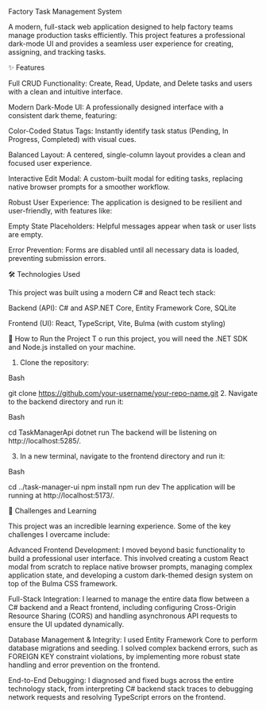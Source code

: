 Factory Task Management System

A modern, full-stack web application designed to help factory teams manage production tasks efficiently. This project features a professional dark-mode UI and provides a seamless user experience for creating, assigning, and tracking tasks.

✨ Features

Full CRUD Functionality: Create, Read, Update, and Delete tasks and users with a clean and intuitive interface.

Modern Dark-Mode UI: A professionally designed interface with a consistent dark theme, featuring:

Color-Coded Status Tags: Instantly identify task status (Pending, In Progress, Completed) with visual cues.

Balanced Layout: A centered, single-column layout provides a clean and focused user experience.

Interactive Edit Modal: A custom-built modal for editing tasks, replacing native browser prompts for a smoother workflow.

Robust User Experience: The application is designed to be resilient and user-friendly, with features like:

Empty State Placeholders: Helpful messages appear when task or user lists are empty.

Error Prevention: Forms are disabled until all necessary data is loaded, preventing submission errors.

🛠️ Technologies Used

This project was built using a modern C# and React tech stack:

Backend (API): C# and ASP.NET Core, Entity Framework Core, SQLite

Frontend (UI): React, TypeScript, Vite, Bulma (with custom styling)

🚀 How to Run the Project
T
o run this project, you will need the .NET SDK and Node.js installed on your machine.

1. Clone the repository:

Bash

git clone https://github.com/your-username/your-repo-name.git
2. Navigate to the backend directory and run it:

Bash

cd TaskManagerApi
dotnet run
The backend will be listening on http://localhost:5285/.

3. In a new terminal, navigate to the frontend directory and run it:

Bash

cd ../task-manager-ui
npm install
npm run dev
The application will be running at http://localhost:5173/.

🧠 Challenges and Learning

This project was an incredible learning experience. Some of the key challenges I overcame include:

Advanced Frontend Development: I moved beyond basic functionality to build a professional user interface. This involved creating a custom React modal from scratch to replace native browser prompts, managing complex application state, and developing a custom dark-themed design system on top of the Bulma CSS framework.

Full-Stack Integration: I learned to manage the entire data flow between a C# backend and a React frontend, including configuring Cross-Origin Resource Sharing (CORS) and handling asynchronous API requests to ensure the UI updated dynamically.

Database Management & Integrity: I used Entity Framework Core to perform database migrations and seeding. I solved complex backend errors, such as FOREIGN KEY constraint violations, by implementing more robust state handling and error prevention on the frontend.

End-to-End Debugging: I diagnosed and fixed bugs across the entire technology stack, from interpreting C# backend stack traces to debugging network requests and resolving TypeScript errors on the frontend.
